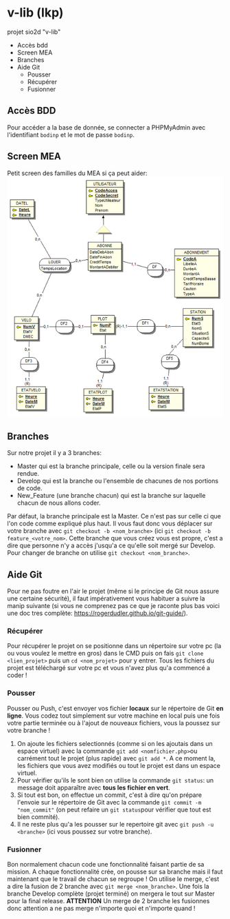 # v-lib (lkp)
projet sio2d "v-lib"

* Accès bdd
* Screen MEA
* Branches
* Aide Git
  * Pousser
  * Récupérer
  * Fusionner
## Accès BDD
Pour accéder a la base de donnée, se connecter a PHPMyAdmin avec l'identifiant `bodinp` et le mot de passe `bodinp`.
## Screen MEA
Petit screen des familles du MEA si ça peut aider:
![Screen MEA](MEA.PNG)
## Branches
Sur notre projet il y a 3 branches:
- Master qui est la branche principale, celle ou la version finale sera rendue.
- Develop qui est la branche ou l'ensemble de chacunes de nos portions de code.
- New_Feature (une branche chacun) qui est la branche sur laquelle chacun de nous allons coder.

Par défaut, la branche principale est la Master. Ce n'est pas sur celle ci que l'on code comme expliqué plus haut. Il vous faut donc vous déplacer sur votre branche avec `git checkout -b <nom_branche>` (ici `git checkout -b feature_<votre_nom>`. Cette branche que vous créez vous est propre, c'est a dire que personne n'y a accès j'usqu'a ce qu'elle soit mergé sur Develop. Pour changer de branche on utilise `git checkout <nom_branche>`.
## Aide Git
Pour ne pas foutre en l'air le projet (même si le principe de Git nous assure une certaine sécurité), il faut impérativement vous habituer a suivre la manip suivante (si vous ne comprenez pas ce que je raconte plus bas voici une doc tres complète: https://rogerdudler.github.io/git-guide/).
### Récupérer
Pour récupérer le projet on se positionne dans un répertoire sur votre pc (la ou vous voulez le mettre en gros) dans le CMD puis on fais `git clone <lien_projet>` puis un `cd <nom_projet>` pour y entrer. Tous les fichiers du projet est téléchargé sur votre pc et vous n'avez plus qu'a commencé a coder !

### Pousser
Pousser ou Push, c'est envoyer vos fichier **locaux** sur le répertoire de Git **en ligne**. Vous codez tout simplement sur votre machine en local puis une fois votre partie terminée ou à l'ajout de nouveaux fichiers, vous la poussez sur votre branche !
1. On ajoute les fichiers selectionnés (comme si on les ajoutais dans un espace virtuel) avec la commande `git add <nomfichier.php>`ou carrément tout le projet (plus rapide) avec `git add *`.
A ce moment la, les fichiers que vous avez modifiés ou tout le projet est dans un espace virtuel.
2. Pour vérifier qu'ils le sont bien on utilise la commande `git status`: un message doit apparaître avec **tous les fichier en vert**.
3. Si tout est bon, on effectue un commit, c'est à dire qu'on prépare l'envoie sur le répertoire de Git avec la commande `git commit -m "nom_commit"` (on peut refaire un `git status`pour vérifier que tout est bien commité).
4. Il ne reste plus qu'a les pousser sur le repertoire git avec `git push -u <branche>` (ici vous poussez sur votre branche).
### Fusionner
Bon normalement chacun code une fonctionnalité faisant partie de sa mission. A chaque fonctionnalité crée, on pousse sur sa branche mais il faut maintenant que le travail de chacun se regroupe ! On utilise le merge, c'est a dire la fusion de 2 branche avec `git merge <nom_branche>`. Une fois la branche Develop complète (projet terminé) on mergera le tout sur Master pour la final release.
**ATTENTION** Un merge de 2 branche les fusionnes donc attention a ne pas merge n'importe quoi et n'importe quand !
